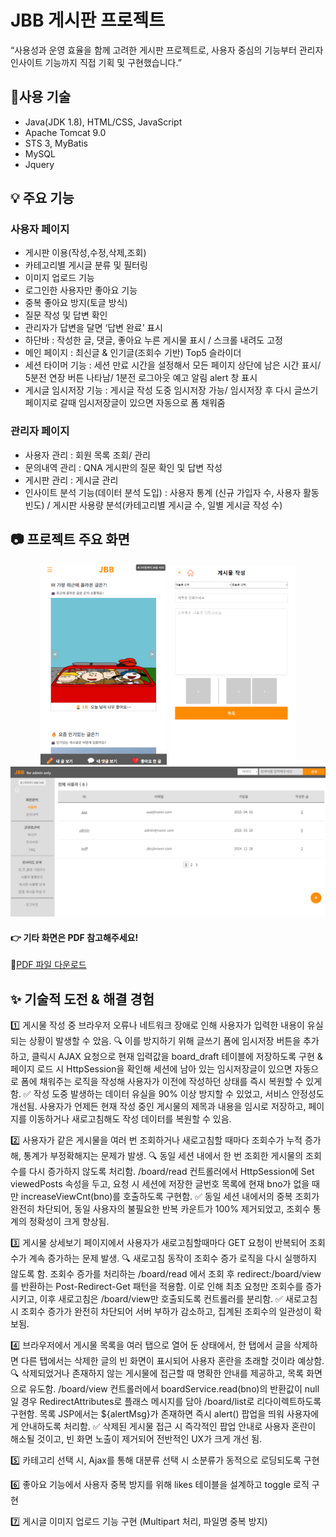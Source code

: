 # JBB 게시판 프로젝트
“사용성과 운영 효율을 함께 고려한 게시판 프로젝트로, 사용자 중심의 기능부터 관리자 인사이트 기능까지 직접 기획 및 구현했습니다.”

## 🔧사용 기술
- Java(JDK 1.8), HTML/CSS, JavaScript
- Apache Tomcat 9.0
- STS 3, MyBatis
- MySQL
- Jquery

## 💡 주요 기능
### 사용자 페이지
- 게시판 이용(작성,수정,삭제,조회)
- 카테고리별 게시글 분류 및 필터링
- 이미지 업로드 기능
- 로그인한 사용자만 좋아요 기능
- 중복 좋아요 방지(토글 방식)
- 질문 작성 및 답변 확인
- 관리자가 답변을 달면 ‘답변 완료’ 표시
- 하단바 : 작성한 글, 댓글, 좋아요 누른 게시물 표시 / 스크롤 내려도 고정
- 메인 페이지 : 최신글 & 인기글(조회수 기반) Top5 슬라이더
- 세션 타이머 기능 : 세션 만료 시간을 설정해서 모든 페이지 상단에 남은 시간 표시/ 5분전 연장 버튼 나타남/ 1분전 로그아웃 예고 알림 alert 창 표시
- 게시글 임시저장 기능 : 게시글 작성 도중 임시저장 가능/ 임시저장 후 다시 글쓰기 페이지로 갈때 임시저장글이 있으면 자동으로 폼 채워줌

### 관리자 페이지
- 사용자 관리 : 회원 목록 조회/ 관리
- 문의내역 관리 : QNA 게시판의 질문 확인 및 답변 작성
- 게시판 관리 : 게시글 관리
- 인사이트 분석 기능(데이터 분석 도입) : 사용자 통계 (신규 가입자 수, 사용자 활동 빈도) / 게시판 사용량 분석(카테고리별 게시글 수, 일별 게시글 작성 수)

## 📷 프로젝트 주요 화면
<p align="center">
  <img src="images/a_main.png" width="40%" />
  <img src="images/board_write1.png" width="40%" />
  <img src="images/admin.png"/>
</p>

#### 👉 기타 화면은 PDF 참고해주세요!
🔗[PDF 파일 다운로드](images/project_detail.pdf) 

## ✨ 기술적 도전 & 해결 경험
1️⃣ 게시물 작성 중 브라우저 오류나 네트워크 장애로 인해 사용자가 입력한 내용이 유실되는 상황이 발생할 수 았음.
  🔍 이를 방지하기 위해 글쓰기 폼에 임시저장 버튼을 추가하고, 클릭시 AJAX 요청으로 현재 입력값을 board_draft 테이블에 저장하도록 구현 &
     페이지 로드 시 HttpSession을 확인해 세션에 남아 있는 임시저장글이 있으면 자동으로 폼에 채워주는 로직을 작성해 사용자가 이전에 작성하던 상태를 즉시 복원할 수 있게 함.
  ✅ 작성 도중 발생하는 데이터 유실을 90% 이상 방지할 수 있었고, 서비스 안정성도 개선됨. 
     사용자가 언제든 현재 작성 중인 게시물의 제목과 내용을 임시로 저장하고, 페이지를 이동하거나 새로고침해도 작성 데이터를 복원할 수 있음.

2️⃣ 사용자가 같은 게시물을 여러 번 조회하거나 새로고침할 때마다 조회수가 누적 증가해, 통계가 부정확해지는 문제가 발생.
  🔍 동일 세션 내에서 한 번 조회한 게시물의 조회수를 다시 증가하지 않도록 처리함. 
      /board/read 컨트롤러에서 HttpSession에 Set<integer> viewedPosts 속성을 두고, 요청 시 세션에 저장한 글번호 목록에 현재 bno가 없을 때만 increaseViewCnt(bno)를 호출하도록 구현함.
  ✅ 동일 세션 내에서의 중복 조회가 완전히 차단되어, 동일 사용자의 불필요한 반복 카운트가 100% 제거되었고, 조회수 통계의 정확성이 크게 향상됨.

3️⃣ 게시물 상세보기 페이지에서 사용자가 새로고침할때마다 GET 요청이 반복되어 조회수가 계속 증가하는 문제 발생.
  🔍 새로고침 동작이 조회수 증가 로직을 다시 실행하지 않도록 함. 
      조회수 증가를 처리하는 /board/read 에서 조회 후 redirect:/board/view 를 반환하는 Post-Redirect-Get 패턴을 적용함.
      이로 인해 최초 요청만 조회수를 증가시키고, 이후 새로고침은 /board/view만 호출되도록 컨트롤러를 분리함.
  ✅ 새로고침 시 조회수 증가가 완전히 차단되어 서버 부하가 감소하고, 집계된 조회수의 일관성이 확보됨.

4️⃣ 브라우저에서 게시물 목록을 여러 탭으로 열어 둔 상태에서, 한 탭에서 글을 삭제하면 다른 탭에서는 삭제한 글의 빈 화면이 표시되어 사용자 혼란을 초래할 것이라 예상함.
  🔍 삭제되었거나 존재하지 않는 게시물에 접근할 때 명확한 안내를 제공하고, 목록 화면으로 유도함. 
      /board/view 컨트롤러에서 boardService.read(bno)의 반환값이 null일 경우 RedirectAttributes로 플래스 메시지를 담아 /board/list로 리다이렉트하도록 구현함.
      목록 JSP에서는 ${alertMsg}가 존재하면 즉시 alert() 팝업을 띄워 사용자에게 안내하도록 처리함.
  ✅ 삭제된 게시물 접근 시 즉각적인 팝업 안내로 사용자 혼란이 해소될 것이고, 빈 화면 노출이 제거되어 전반적인 UX가 크게 개선 됨.

5️⃣ 카테고리 선택 시, Ajax를 통해 대분류 선택 시 소분류가 동적으로 로딩되도록 구현

6️⃣ 좋아요 기능에서 사용자 중복 방지를 위해 likes 테이블을 설계하고 toggle 로직 구현

7️⃣ 게시글 이미지 업로드 기능 구현 (Multipart 처리, 파일명 중복 방지)

